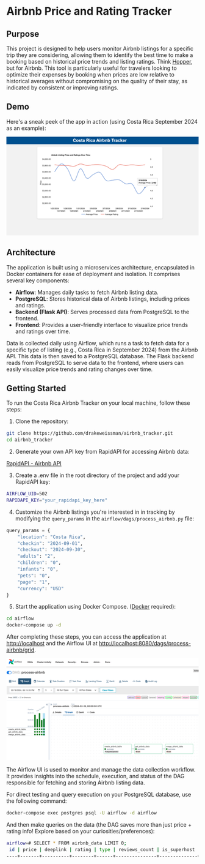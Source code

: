# Airbnb Price and Rating Tracker

## Purpose

This project is designed to help users monitor Airbnb listings for a specific trip they are considering, allowing them to identify the best time to make a booking based on historical price trends and listing ratings. Think [Hopper](https://hopper.com/product/price-prediction), but for Airbnb. This tool is particularly useful for travelers looking to optimize their expenses by booking when prices are low relative to historical averages without compromising on the quality of their stay, as indicated by consistent or improving ratings.

## Demo

Here's a sneak peek of the app in action (using Costa Rica September 2024 as an example):

![Costa Rica Airbnb Tracker Screenshot](./screenshots/app_demo.png)

## Architecture

The application is built using a microservices architecture, encapsulated in Docker containers for ease of deployment and isolation. It comprises several key components:

- **Airflow**: Manages daily tasks to fetch Airbnb listing data.
- **PostgreSQL**: Stores historical data of Airbnb listings, including prices and ratings.
- **Backend (Flask API)**: Serves processed data from PostgreSQL to the frontend.
- **Frontend**: Provides a user-friendly interface to visualize price trends and ratings over time.

Data is collected daily using Airflow, which runs a task to fetch data for a specific type of listing (e.g., Costa Rica in September 2024) from the Airbnb API. This data is then saved to a PostgreSQL database. The Flask backend reads from PostgreSQL to serve data to the frontend, where users can easily visualize price trends and rating changes over time.

## Getting Started

To run the Costa Rica Airbnb Tracker on your local machine, follow these steps:

1. Clone the repository:

```bash
git clone https://github.com/drakeweissman/airbnb_tracker.git
cd airbnb_tracker
```

2. Generate your own API key from RapidAPI for accessing Airbnb data:

[RapidAPI - Airbnb API](https://rapidapi.com/3b-data-3b-data-default/api/airbnb13/details)

3. Create a .env file in the root directory of the project and add your RapidAPI key:

```bash
AIRFLOW_UID=502
RAPIDAPI_KEY="your_rapidapi_key_here"
```

4. Customize the Airbnb listings you're interested in in tracking by modifying the `query_params` in the `airflow/dags/process_airbnb.py` file:

```python
query_params = {
    "location": "Costa Rica",
    "checkin": "2024-09-01",
    "checkout": "2024-09-30",
    "adults": "2",
    "children": "0",
    "infants": "0",
    "pets": "0",
    "page": "1",
    "currency": "USD"
}
```


5. Start the application using Docker Compose. ([Docker](https://www.docker.com/get-started) required):

```bash
cd airflow
docker-compose up -d
```

After completing these steps, you can access the application at [http://localhost](http://localhost) and the Airflow UI at [http://localhost:8080/dags/process-airbnb/grid](http://localhost:8080/dags/process-airbnb/grid).

![Airflow UI Demo](./screenshots/airflow_demo.png)

The Airflow UI is used to monitor and manage the data collection workflow. It provides insights into the schedule, execution, and status of the DAG responsible for fetching and storing Airbnb listing data.

For direct testing and query execution on your PostgreSQL database, use the following command:
```bash
docker-compose exec postgres psql -U airflow -d airflow
```
And then make queries on the data (the DAG saves more than just price + rating info! Explore based on your curiosities/preferences):
```bash
airflow=# SELECT * FROM airbnb_data LIMIT 0;
 id | price | deeplink | rating | type | reviews_count | is_superhost | rarefind | city | first_image | date_pulled
----+-------+----------+--------+------+---------------+--------------+----------+------+-------------+-------------
``````

